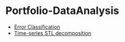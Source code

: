 # Portfolio-DataAnalysis

- [Error Classification](http://nbviewer.jupyter.org/github/h3imdallr/Portfolio-DataAnalysis/blob/master/CarError-RF/CarErrorDetection-RandomForest.ipynb) 
- [Time-series STL decomposition](http://nbviewer.jupyter.org/github/h3imdallr/Portfolio-DataAnalysis/blob/master/TimeS_Anomaly_Detection/STL_decomposition_v1.0.ipynb)
